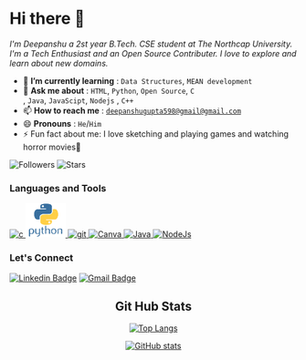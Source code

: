  # Hi there 🤗 


<p><i> I'm Deepanshu a 2st year B.Tech. CSE student at The Northcap University. I'm a Tech Enthusiast and an Open Source Contributer. I love to explore and learn about new domains.</i></p>

<ul>
<li> 🌱 <b>I’m currently learning</b> : <code>Data Structures</code>, <code>MEAN development</code></li>
<li> 💬 <b>Ask me about</b> : <code>HTML</code>, <code>Python</code>, <code>Open Source</code>, <code>C</code></li>, <code>Java</code>, <code>JavaScipt</code>, <code>Nodejs</code> , <code>C++</code></li>
<li> 📫 <b>How to reach me</b> : <code><a href="mailto:deepanshugupta598@gmail.com">deepanshugupta598@gmail@gmail.com</a></code></li>
<li> 😄 <b>Pronouns</b> : <code>He</code>/<code>Him</code></li>
<li> ⚡ Fun fact about me: I love sketching and playing games and watching horror movies👻</li></ul>

![Followers](https://img.shields.io/github/followers/Deepanshu-Gupta-112?style=plastic&color=white=FOLLOWERS)
![Stars](https://img.shields.io/github/stars/Deepanshu-Gupta-112?affiliations=OWNER&style=social)


<h3>Languages and Tools</h3>
<p align="left"><a href="https://www.cprogramming.com/" target="_blank"> <img src="https://raw.githubusercontent.com/isocpp/logos/master/cpp_logo.png" alt="c" width="40" height="40"/> </a><a href="https://www.w3schools.com/python/" target="_blank"> <img src="https://raw.githubusercontent.com/devicons/devicon/master/icons/python/python-original-wordmark.svg" alt="Python" width="70" height="60"/> </a> <a href="https://git-scm.com/" target="_blank"> <img src="https://www.vectorlogo.zone/logos/git-scm/git-scm-icon.svg" alt="git" width="40" height="40"/></a><a href="https://www.canva.com/" target="_blank"> <img src="https://www.vectorlogo.zone/logos/canva/canva-icon.svg" alt="Canva" width="40" height="40"/> </a><a href="https://www.w3schools.com/java/java_intro.asp" target="_blank"> <img src="https://www.vectorlogo.zone/logos/java/java-horizontal.svg" alt="Java" width="70" height="50"/> </a><a href="https://www.w3schools.com/nodejs/" target="_blank"> <img src="https://img.icons8.com/color/452/nodejs.png" alt="NodeJs" width="70" height="60"/> </a></p>

<h3>Let's Connect</h3>


[![Linkedin Badge](https://img.shields.io/badge/-DeepanshuGupta-blue?style=flat-square&logo=Linkedin&logoColor=white&link=https://www.linkedin.com/in/deepanshu-gupta-9822bb1a0/)](https://www.linkedin.com/in/deepanshu-gupta-9822bb1a0/)
[![Gmail Badge](https://img.shields.io/badge/-deepanshugupta598@gmail.com-c14438?style=flat-square&logo=Gmail&logoColor=white&link=mailto:deepanshugupta598@gmail.com)](mailto:deepanshugupta598@gmail.com)


<center>
<h2 align="center">Git Hub Stats</h2>
<p align="center">

[![Top Langs](https://github-readme-stats.vercel.app/api/top-langs/?username=Deepanshu-Gupta-112&layout=compact&show_icons=true&theme=radical)](https://github.com/Deepanshu-Gupta-112/github-readme-stats)

</p>

[![GitHub stats](https://github-readme-stats.vercel.app/api?username=Deepanshu-Gupta-112&show_icons=true&theme=radical)](https://github.com/Deepanshu-Gupta-112/github-readme-stats)


<!---
Yash41882/Yash41882 is a ✨ special ✨ repository because its `README.md` (this file) appears on your GitHub profile.
You can click the Preview link to take a look at your changes.
--->
